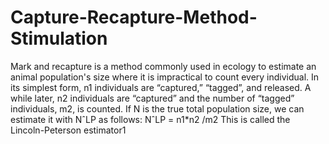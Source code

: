 # Capture-Recapture-Method-Stimulation

  Mark and recapture is a method commonly used in ecology to estimate an animal population's size where it is impractical to count every individual. 
 In its simplest form, n1 individuals are “captured,” “tagged”, and released. A while later, n2 individuals are “captured” and the number of “tagged” individuals, m2, is counted. If N is the true total population size, we can estimate it with NˆLP as follows:
NˆLP = n1*n2 /m2
This is called the Lincoln-Peterson estimator1
